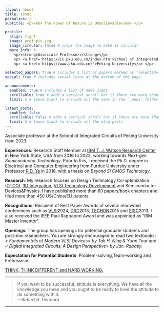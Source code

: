 ```yaml
---
layout: about
title: about
permalink: /
subtitle: <p><em> The Power of Nature is Unbelievable</em> </p> 

profile:
  align: right
  image: prof_pic.jpg
  image_circular: false # crops the image to make it circular
  more_info: >
    <p><strong>Associate Professor</strong></p>    
    <p> <a href='https://ic.pku.edu.cn/index.htm'>School of Integrated Circuits</a> </p>
    <p> <a href='https://www.pku.edu.cn/'>Peking University</a> </p>

selected_papers: true # includes a list of papers marked as "selected={true}"
social: true # includes social icons at the bottom of the page

announcements:
  enabled: true # includes a list of news items
  scrollable: true # adds a vertical scroll bar if there are more than 3 news items
  limit: 5 # leave blank to include all the news in the `_news` folder

latest_posts:
  enabled: false
  scrollable: false # adds a vertical scroll bar if there are more than 3 new posts items
  limit: 3 # leave blank to include all the blog posts
---
```


Associate professor at the School of Integrated Circuits of Peking University from 2023.

**Experiences**: Research Staff Member at <a href='https://research.ibm.com/labs/albany/'>IBM T. J. Watson Research Center</a> in New York State, USA from 2016 to 2022, working towards _Next-gen Semiconductor Technology_. Prior to this, I received the Ph.D. degree in Electrical and Computer Engineering from Purdue University under Professor <a href='https://engineering.purdue.edu/~yep/'>P.D. Ye</a> in 2016, with a thesis on _Beyond Si CMOS Technology_. 

**Research**: My research focuses on Design Technology Co-optimization (<a href='https://www.imec-int.com/en/articles/getting-most-out-your-system'>DTCO</a>), <a href='https://spectrum.ieee.org/3d-cmos'>3D Integration</a>, <a href='https://www.semiconductor-digest.com/new-structure-transistors-for-advanced-technology-node-cmos-ics/'>VLSI Technology Development</a> and Semiconductor Devices&Physics. I have published more than 80 papers/book chapters and filed more than 450 US/China/EU patents.

**Recognitions**: Recipient of Best Paper Awards of several renowned conferences such as <a href='http://www.vlsisymposium.org/'>VLSI</a>2024, <a href='https://2025.deviceresearchconference.org/'>DRC</a>2015, <a href='https://www.src.org/calendar/e005106/'>TECHON</a>2015 and <a href='https://www.ieeesisc.org/'>SISC</a>2013. I also received the IEEE Paul Rappaport Award and was appointed as "IBM Master Inventor".

**Openings**: The group has openings for potential graduate students and post-doc researchers. You are strongly encouraged to read two textbooks: _< Fundamentals of Modern VLSI Devices> by Tak H. Ning & Yuan Taur_ and _< Digital Integrated Circuits, A Design Perspective> by Jan. Rabaey._

**Expectation for Potential Students**: Problem-solving,Team-working and Enthusiasm. 

<ins>THINK, THINK DIFFERENT and HARD WORKING.</ins>

---
> If you want to be successful, attitude is everything. We have all the knowledge you need and you ought to be ready to have the attitude to do something with it. \
> —_Robert H. Dennard_
---
